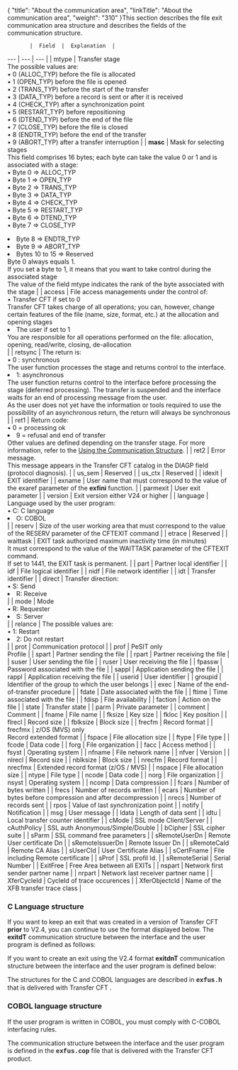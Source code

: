 {
    "title": "About  the communication area",
    "linkTitle": "About the communication area",
    "weight": "310"
}This section describes the file exit communication area structure and describes the fields of the communication structure.


           |  Field  |  Explanation  |
 --- | --- | --- |
|  mtype  |  Transfer stage<br /> The possible values are:<br/> • 0 (ALLOC_TYP) before the file is allocated<br/> • 1 (OPEN_TYP) before the file is opened<br/> • 2 (TRANS_TYP) before the start of the transfer<br/> • 3 (DATA_TYP) before a record is sent or after it is received<br/> • 4 (CHECK_TYP) after a synchronization point<br/> • 5 (RESTART_TYP) before repositioning<br/> • 6 (DTEND_TYP) before the end of the file<br/> • 7 (CLOSE_TYP) before the file is closed<br/> • 8 (ENDTR_TYP) before the end of the transfer<br/> • 9 (ABORT_TYP) after a transfer interruption </li>  |
|  **masc**  |  Mask for selecting stages<br /> This field comprises 16 bytes; each byte can take the value 0 or 1 and is associated with a stage:<br/> • Byte 0 =&gt; ALLOC_TYP<br/> • Byte 1 =&gt; OPEN_TYP<br/> • Byte 2 =&gt; TRANS_TYP<br/> • Byte 3 =&gt; DATA_TYP<br/> • Byte 4 =&gt; CHECK_TYP<br/> • Byte 5 =&gt; RESTART_TYP<br/> • Byte 6 =&gt; DTEND_TYP<br/> • Byte 7 =&gt; CLOSE_TYP</li> <li>Byte 8 =&gt; ENDTR_TYP</li> <li>Byte 9 =&gt; ABORT_TYP</li> <li>Bytes 10 to 15 =&gt; Reserved<br/>Byte 0 always equals 1.<br/>If you set a byte to 1, it means that you want to take control during the associated stage<br /> The value of the field mtype indicates the rank of the byte associated with the stage  |
|  access  |  File access managements under the control of:<br/> • Transfer CFT if set to 0<br /> <span class="mc-variable axway_variables.Component_Short_Name variable">Transfer CFT</span> takes charge of all operations; you can, however, change certain features of the file (name, size, format, etc.) at the allocation and opening stages</li> <li>The user if set to 1<br /> You are responsible for all operations performed on the file: allocation, opening, read/write, closing, de-allocation</li>  |
|  retsync  |  The return is:<br/> • 0 : synchronous<br /> The user function processes the stage and returns control to the interface.</li> <li>1: asynchronous<br /> The user function returns control to the interface before processing the stage (deferred processing). The transfer is suspended and the interface waits for an end of processing message from the user.<br/>As the user does not yet have the information or tools required to use the possibility of an asynchronous return, the return will always be synchronous  |
|  ret1  |  Return code:<br/> • 0 = processing ok</li> <li>9 = refusal and end of transfer<br/>Other values are defined depending on the transfer stage. For more information, refer to the <a href="../using_file_exit_comm_area">Using the Communication Structure</a>.  |
|  ret2  |  Error message.<br /> This message appears in the <span class="mc-variable axway_variables.Component_Short_Name variable">Transfer CFT</span> catalog in the DIAGP field (protocol diagnosis).  |
|  us_sem  |  Reserved  |
|  us_ctx  |  Reserved  |
|  idexit  |  EXIT identifier  |
|  exname  |  User name that must correspond to the value of the exaref parameter of the **exfini** function.  |
|  parmexit  |  User exit parameter  |
|  version  |  Exit version either V24 or higher  |
|  language  |  Language used by the user program:<br/> • C: C language</li> <li>O: COBOL</li>  |
|  reserv  |  Size of the user working area that must correspond to the value of the RESERV parameter of the CFTEXIT command  |
|  etrace  |  Reserved  |
|  waittask  |  EXIT task authorized maximum inactivity time (in minutes)<br /> It must correspond to the value of the WAITTASK parameter of the CFTEXIT command.<br /> If set to 1441, the EXIT task is permanent.  |
|  part  |  Partner local identifier  |
|  idf  |  File logical identifier  |
|  nidf  |  File network identifier  |
|  idt  |  Transfer identifier  |
|  direct  |  Transfer direction:<br/> • S: Send</li> <li>R: Receive</li>  |
|  mode  |  Mode<br/> • R: Requester</li> <li>S: Server</li>  |
|  relance  |  The possible values are:<br/> • 1: Restart</li> <li>2: Do not restart</li>  |
|  prot  |  Communication protocol  |
|  prof  |  PeSIT only<br/>Profile  |
|  spart  |  Partner sending the file  |
|  rpart  |  Partner receiving the file  |
|  suser  |  User sending the file  |
|  ruser  |  User receiving the file  |
|  fpassw  |  Password associated with the file  |
|  sappl  |  Application sending the file  |
|  rappl  |  Application receiving the file  |
|  userid  |  User identifier  |
|  groupid  |  Identifier of the group to which the user belongs  |
|  exec  |  Name of the end-of-transfer procedure  |
|  fdate  |  Date associated with the file  |
|  ftime  |  Time associated with the file  |
|  fdisp  |  File availability  |
|  faction  |  Action on the file  |
|  state  |  Transfer state  |
|  parm  |  Private parameter  |
|  comment  |  Comment  |
|  fname  |  File name  |
|  fksize  |  Key size  |
|  fkloc  |  Key position  |
|  flrecl  |  Record size  |
|  fblksize  |  Block size  |
|  frecfm  |  Record format  |
|  frecfmx  |  z/OS (MVS) only<br/>Record extended format  |
|  fspace  |  File allocation size  |
|  ftype  |  File type  |
|  fcode  |  Data code  |
|  forg  |  File organization  |
|  facc  |  Access method  |
|  fsyst  |  Operating system  |
|  nfname  |  File network name  |
|  nfver  |  Version  |
|  nlrecl  |  Record size  |
|  nblksize  |  Block size  |
|  nrecfm  |  Record format  |
|  nrecfmx  |  Extended record format (z/OS / MVS)  |
|  nspace  |  File allocation size  |
|  ntype  |  File type  |
|  ncode  |  Data code  |
|  norg  |  File organization  |
|  nsyst  |  Operating system  |
|  ncomp  |  Data compression  |
|  fcars  |  Number of bytes written  |
|  frecs  |  Number of records written  |
|  ecars  |  Number of bytes before compression and after decompression  |
|  nrecs  |  Number of records sent  |
|  rpos  |  Value of last synchronization point  |
|  notify  |  Notification  |
|  msg  |  User message  |
|  ldata  |  Length of data sent  |
|  idtu  |  Local transfer counter identifier  |
|  cMode  |  SSL mode Client/Server  |
|  cAuthPolicy  |  SSL auth Anonymous/Simple/Double  |
|  bCipher  |  SSL cipher suite  |
|  sParm  |  SSL command free parameters  |
|  sRemoteUserDn  |  Remote User certificate Dn  |
|  sRemoteIssuerDn  |  Remote Issuer Dn  |
|  sRemoteCaId  |  Remote CA Alias  |
|  sUserCId  |  User Certificate Alias  |
|  sCertFname  |  File including Remote certificate  |
|  sProf  |  SSL profil Id.  |
|  sRemoteSerial  |  Serial Number  |
|  ExitFree  |  Free Area between all EXITs  |
|  nspart  |  Network first sender partner name  |
|  nrpart  |  Network last receiver partner name  |
|  XferCycleId  |  CycleId of trace occurences  |
|  XferObjectcId  |  Name of the XFB transfer trace class  |


<span id="C_Language_structure"></span>

### C Language structure

If you want to keep an exit that was created in a version of Transfer
CFT <span style="font-weight: bold;">prior</span> to V2.4, you can continue
to use the format displayed below. The <span style="font-weight: bold;">exitdT</span>
communication structure between the interface and the user program is
defined as follows:

If you want to create an exit using the V2.4 format <span style="font-weight: bold;">exitdnT</span>
communication structure between the interface and the user program is
defined below:

The structures for the C and COBOL languages are described in <span style="font-family: 'Courier New', monospace;font-weight: bold;">exfus.h</span>
that is delivered with <span class="mc-variable axway_variables.Component_Short_Name variable">Transfer CFT</span> .

### COBOL language structure

If the user program is written in COBOL, you must comply with C-COBOL
interfacing rules.

The communication structure between the interface and the user program
is defined in the <span style="font-weight: bold;font-family: 'Courier New', monospace;">exfus.cop</span>
file that is delivered with the <span class="mc-variable axway_variables.Component_Short_Name variable">Transfer CFT</span> product.
